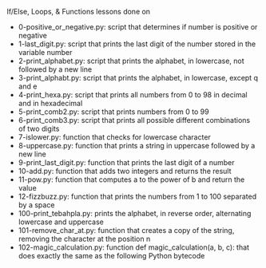 If/Else, Loops, & Functions lessons done on
* 0-positive_or_negative.py: script that determines if number is positive or negative
* 1-last_digit.py: script that prints the last digit of the number stored in the variable number
* 2-print_alphabet.py: script that prints the alphabet, in lowercase, not followed by a new line
* 3-print_alphabt.py: script that prints the alphabet, in lowercase, except q and e
* 4-print_hexa.py: script that prints all numbers from 0 to 98 in decimal and in hexadecimal
* 5-print_comb2.py: script that prints numbers from 0 to 99
* 6-print_comb3.py: script that prints all possible different combinations of two digits
* 7-islower.py: function that checks for lowercase character
* 8-uppercase.py: function that prints a string in uppercase followed by a new line
* 9-print_last_digit.py: function that prints the last digit of a number
* 10-add.py: function that adds two integers and returns the result
* 11-pow.py: function that computes a to the power of b and return the value
* 12-fizzbuzz.py: function that prints the numbers from 1 to 100 separated by a space
* 100-print_tebahpla.py: prints the alphabet, in reverse order, alternating lowercase and uppercase
* 101-remove_char_at.py: function that creates a copy of the string, removing the character at the position n
* 102-magic_calculation.py:  function def magic_calculation(a, b, c): that does exactly the same as the following Python bytecode
